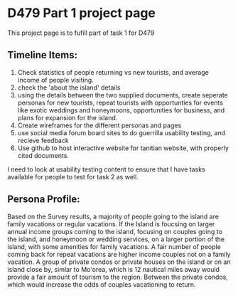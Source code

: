 # D479 Part 1 project page

This project page is to fufill part of task 1 for D479

## Timeline Items:

1. Check statistics of people returning vs new tourists, and average income of people visiting.
2. check the 'about the island' details
3. using the details between the two supplied documents, create seperate personas for new tourists, repeat tourists with opportunties for events like exotic weddings and honeymoons, opportunities for business, and plans for expansion for the island. 
4. Create wireframes for the different personas and pages
5. use social media forum board sites to do guerrilla usability testing, and recieve feedback
6. Use github to host interactive website for tanitian website, with properly cited documents.

I need to look at usability testing content to ensure that I have tasks available for people to test for task 2 as well.

## Persona Profile:




Based on the Survey results, a majority of people going to the island are family vacations or regular vacations. If the Island is foucsing on larger annual income groups coming to the island, focusing on couples going to the island, and honeymoon or wedding services, on a larger portion of the island, with some amenities for family vacations. A fair number of people coming back for repeat vacations are higher income couples not on a family vacation. A group of private condos or private houses on the island or on an island close by, simlar to Mo'orea, which is 12 nautical miles away would provide a fair amount of tourism to the region. Between the private condos, which would increase the odds of couples vacationing to return.













